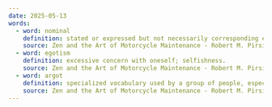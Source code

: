 ```yaml
---
date: 2025-05-13
words:
  - word: nominal
    definition: stated or expressed but not necessarily corresponding exactly to the real value.
    source: Zen and the Art of Motorcycle Maintenance - Robert M. Pirsig
  - word: egotism
    definition: excessive concern with oneself; selfishness.
    source: Zen and the Art of Motorcycle Maintenance - Robert M. Pirsig
  - word: argot
    definition: specialized vocabulary used by a group of people, especially those of a particular trade or profession; jargon.
    source: Zen and the Art of Motorcycle Maintenance - Robert M. Pirsig
---
```

